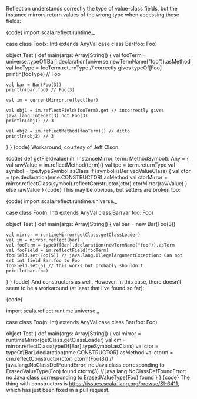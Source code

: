 Reflection understands correctly the type of value-class fields, but the instance mirrors return values of the wrong type when accessing these fields:

{code}
import scala.reflect.runtime._

case class Foo(x: Int) extends AnyVal
case class Bar(foo: Foo)

object Test {
  def main(args: Array[String]) {
    val fooTerm = universe.typeOf[Bar].declaration(universe.newTermName("foo")).asMethod
    val fooType = fooTerm.returnType // correctly gives typeOf[Foo]
    println(fooType) // Foo

    val bar = Bar(Foo(3))
    println(bar.foo) // Foo(3)

    val im = currentMirror.reflect(bar)

    val obj1 = im.reflectField(fooTerm).get // incorrectly gives java.lang.Integer(3) not Foo(3)
    println(obj1) // 3

    val obj2 = im.reflectMethod(fooTerm)() // ditto
    println(obj2) // 3
  }
}
{code}
Workaround, courtesy of Jeff Olson:

{code}
  def getFieldValue(im: InstanceMirror, term: MethodSymbol): Any = {
    val rawValue = im.reflectMethod(term)()
    val tpe = term.returnType
    val symbol = tpe.typeSymbol.asClass
    if (symbol.isDerivedValueClass) {
      val ctor = tpe.declaration(nme.CONSTRUCTOR).asMethod
      val ctorMirror = mirror.reflectClass(symbol).reflectConstructor(ctor)
      ctorMirror(rawValue)
    }
    else rawValue
  }
{code}
This may be obvious, but setters are broken too:

{code}
import scala.reflect.runtime.universe._

case class Foo(n: Int) extends AnyVal
class Bar(var foo: Foo)

object Test {
  def main(args: Array[String]) {
    val bar = new Bar(Foo(3))

    val mirror = runtimeMirror(getClass.getClassLoader)
    val im = mirror.reflect(bar)
    val fooTerm = typeOf[Bar].declaration(newTermName("foo")).asTerm
    val fooField = im.reflectField(fooTerm)
    fooField.set(Foo(5)) // java.lang.IllegalArgumentException: Can not set int field Bar.foo to Foo
    fooField.set(5) // this works but probably shouldn't
    println(bar.foo)
  }
}
{code}
And constructors as well. However, in this case, there doesn't seem to be a workaround (at least that I've found so far):

{code}

import scala.reflect.runtime.universe._

case class Foo(n: Int) extends AnyVal
case class Bar(foo: Foo)

object Test { 
  def main(args: Array[String]) {
    val mirror = runtimeMirror(getClass.getClassLoader)
    val cm = mirror.reflectClass(typeOf[Bar].typeSymbol.asClass)
    val ctor = typeOf[Bar].declaration(nme.CONSTRUCTOR).asMethod
    val ctorm = cm.reflectConstructor(ctor)
    ctorm(Foo(3)) // java.lang.NoClassDefFoundError: no Java class corresponding to ErasedValueType(Foo) found
    ctorm(3)      // java.lang.NoClassDefFoundError: no Java class corresponding to ErasedValueType(Foo) found
  }
}
{code}
The thing with constructors is https://issues.scala-lang.org/browse/SI-6411, which has just been fixed in a pull request.
